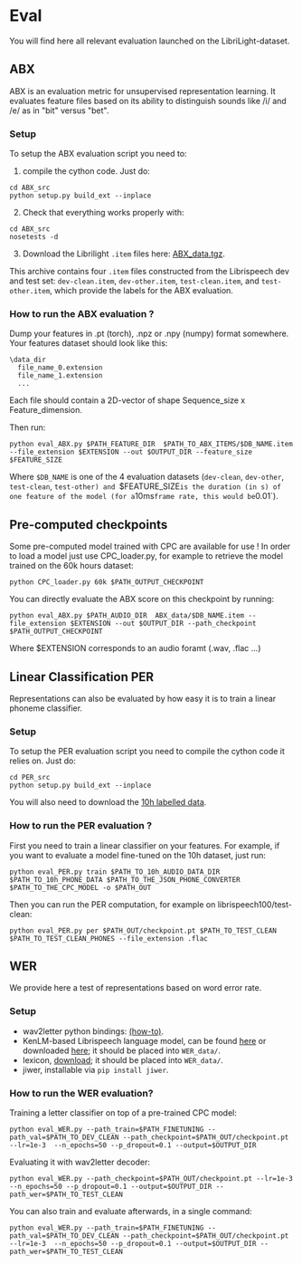 # Eval

You will find here all relevant evaluation launched on the LibriLight-dataset.

## ABX

ABX is an evaluation metric for unsupervised representation learning. It evaluates feature files based on its ability to distinguish sounds like /i/ and /e/ as in "bit" versus "bet".

### Setup

To setup the ABX evaluation script you need to:

1. compile the cython code. Just do:

```console
cd ABX_src
python setup.py build_ext --inplace
```

2. Check that everything works properly with:
```console
cd ABX_src
nosetests -d
```

3. Download the Librilight `.item` files here: [ABX_data.tgz](https://dl.fbaipublicfiles.com/librilight/data/ABX_data.tgz).

This archive contains four `.item` files constructed from the Librispeech dev and test set: `dev-clean.item`, `dev-other.item`, `test-clean.item`, and `test-other.item`, which provide the labels for the ABX evaluation.

### How to run the ABX evaluation ?

Dump your features in .pt (torch), .npz or .npy (numpy) format somewhere. Your features dataset should look like this:

```console
\data_dir
  file_name_0.extension
  file_name_1.extension
  ...
```

Each file should contain a 2D-vector of shape Sequence_size x Feature_dimension.

Then run:
```console
python eval_ABX.py $PATH_FEATURE_DIR  $PATH_TO_ABX_ITEMS/$DB_NAME.item --file_extension $EXTENSION --out $OUTPUT_DIR --feature_size $FEATURE_SIZE
```

Where `$DB_NAME` is one of the 4 evaluation datasets (`dev-clean`, `dev-other`, `test-clean`, `test-other) and
`$FEATURE_SIZE` is the duration (in s) of one feature of the model (for a `10ms` frame rate, this would be `0.01`).


## Pre-computed checkpoints

Some pre-computed model trained with CPC are available for use ! In order to load a model just use CPC_loader.py, for example to retrieve the model trained on the 60k hours dataset:

```console
python CPC_loader.py 60k $PATH_OUTPUT_CHECKPOINT
```

You can directly evaluate the ABX score on this checkpoint by running:
```console
python eval_ABX.py $PATH_AUDIO_DIR  ABX_data/$DB_NAME.item --file_extension $EXTENSION --out $OUTPUT_DIR --path_checkpoint $PATH_OUTPUT_CHECKPOINT
```

Where $EXTENSION corresponds to an audio foramt (.wav, .flac ...)

## Linear Classification PER

Representations can also be evaluated by how easy it is to train a linear phoneme classifier.

### Setup

To setup the PER evaluation script you need to compile the cython code it relies on. Just do:
```console
cd PER_src
python setup.py build_ext --inplace
```

You will also need to download the [10h labelled data](https://dl.fbaipublicfiles.com/librilight/data/librispeech_finetuning.tgz).

### How to run the PER evaluation ?

First you need to train a linear classifier on your features. For example, if you want to evaluate a model fine-tuned on the 10h dataset, just run:
```console
python eval_PER.py train $PATH_TO_10h_AUDIO_DATA_DIR $PATH_TO_10h_PHONE_DATA $PATH_TO_THE_JSON_PHONE_CONVERTER $PATH_TO_THE_CPC_MODEL -o $PATH_OUT
```

Then you can run the PER computation, for example on librispeech100/test-clean:
```console
python eval_PER.py per $PATH_OUT/checkpoint.pt $PATH_TO_TEST_CLEAN $PATH_TO_TEST_CLEAN_PHONES --file_extension .flac
```


## WER

We provide here a test of representations based on word error rate.

### Setup
* wav2letter python bindings: [(how-to)](https://github.com/facebookresearch/wav2letter/tree/master/bindings/python).
* KenLM-based Librispeech language model, can be found [here](http://www.openslr.org/11/) or downloaded [here](https://dl.fbaipublicfiles.com/librilight/data/4-gram.bin); it should be placed into `WER_data/`.
* lexicon, [download](https://dl.fbaipublicfiles.com/librilight/data/lexicon.txt.gz); it should be placed into `WER_data/`.
* jiwer, installable via `pip install jiwer`.

### How to run the WER evaluation?

Training a letter classifier on top of a pre-trained CPC model:
```console
python eval_WER.py --path_train=$PATH_FINETUNING --path_val=$PATH_TO_DEV_CLEAN --path_checkpoint=$PATH_OUT/checkpoint.pt --lr=1e-3  --n_epochs=50 --p_dropout=0.1 --output=$OUTPUT_DIR

```
Evaluating it with wav2letter decoder:
```console
python eval_WER.py --path_checkpoint=$PATH_OUT/checkpoint.pt --lr=1e-3  --n_epochs=50 --p_dropout=0.1 --output=$OUTPUT_DIR --path_wer=$PATH_TO_TEST_CLEAN
```

You can also train and evaluate afterwards, in a single command:
```console
python eval_WER.py --path_train=$PATH_FINETUNING --path_val=$PATH_TO_DEV_CLEAN --path_checkpoint=$PATH_OUT/checkpoint.pt --lr=1e-3  --n_epochs=50 --p_dropout=0.1 --output=$OUTPUT_DIR --path_wer=$PATH_TO_TEST_CLEAN
```
